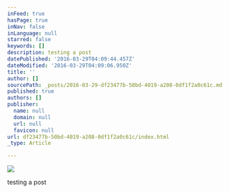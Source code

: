 ```yaml
---
inFeed: true
hasPage: true
inNav: false
inLanguage: null
starred: false
keywords: []
description: testing a post
datePublished: '2016-03-29T04:09:44.457Z'
dateModified: '2016-03-29T04:09:06.950Z'
title: ''
author: []
sourcePath: _posts/2016-03-29-df23477b-50bd-4019-a208-0df1f2a0c61c.md
published: true
authors: []
publisher:
  name: null
  domain: null
  url: null
  favicon: null
url: df23477b-50bd-4019-a208-0df1f2a0c61c/index.html
_type: Article

---
```

![](https://the-grid-user-content.s3-us-west-2.amazonaws.com/01cf7a06-61f5-4da7-84c4-be960afb3e90.jpg)

testing a post
